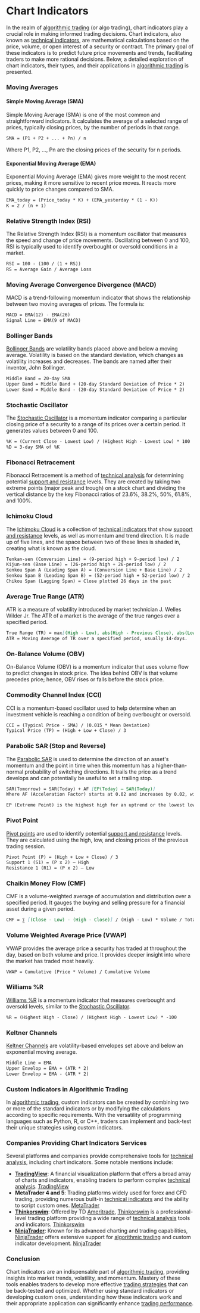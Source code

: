 # Chart Indicators

In the realm of [algorithmic trading](../a/algorithmic_trading.md) (or algo trading), chart indicators play a crucial role in making informed trading decisions. Chart indicators, also known as [technical indicators](../t/technical_indicators.md), are mathematical calculations based on the price, volume, or open interest of a security or contract. The primary goal of these indicators is to predict future price movements and trends, facilitating traders to make more rational decisions. Below, a detailed exploration of chart indicators, their types, and their applications in [algorithmic trading](../a/algorithmic_trading.md) is presented.

### Moving Averages

#### Simple Moving Average (SMA)
Simple Moving Average (SMA) is one of the most common and straightforward indicators. It calculates the average of a selected range of prices, typically closing prices, by the number of periods in that range. 
```markdown
SMA = (P1 + P2 + ... + Pn) / n
```
Where P1, P2, ..., Pn are the closing prices of the security for n periods.

#### Exponential Moving Average (EMA)
Exponential Moving Average (EMA) gives more weight to the most recent prices, making it more sensitive to recent price moves. It reacts more quickly to price changes compared to SMA.
```markdown
EMA_today = (Price_today * K) + (EMA_yesterday * (1 - K))
K = 2 / (n + 1)
```

### Relative Strength Index (RSI)

The Relative Strength Index (RSI) is a momentum oscillator that measures the speed and change of price movements. Oscillating between 0 and 100, RSI is typically used to identify overbought or oversold conditions in a market.
```markdown
RSI = 100 - (100 / (1 + RS))
RS = Average Gain / Average Loss
```

### Moving Average Convergence Divergence (MACD)

MACD is a trend-following momentum indicator that shows the relationship between two moving averages of prices. The formula is:
```markdown
MACD = EMA(12) - EMA(26)
Signal Line = EMA(9 of MACD)
```
### Bollinger Bands

[Bollinger Bands](../b/bollinger_bands.md) are volatility bands placed above and below a moving average. Volatility is based on the standard deviation, which changes as volatility increases and decreases. The bands are named after their inventor, John Bollinger.
```markdown
Middle Band = 20-day SMA
Upper Band = Middle Band + (20-day Standard Deviation of Price * 2)
Lower Band = Middle Band - (20-day Standard Deviation of Price * 2)
```

### Stochastic Oscillator

The [Stochastic Oscillator](../s/stochastic_oscillator.md) is a momentum indicator comparing a particular closing price of a security to a range of its prices over a certain period. It generates values between 0 and 100.
```markdown
%K = (Current Close - Lowest Low) / (Highest High - Lowest Low) * 100
%D = 3-day SMA of %K
```

### Fibonacci Retracement

Fibonacci Retracement is a method of [technical analysis](../t/technical_analysis.md) for determining potential [support and resistance](../s/support_and_resistance.md) levels. They are created by taking two extreme points (major peak and trough) on a stock chart and dividing the vertical distance by the key Fibonacci ratios of 23.6%, 38.2%, 50%, 61.8%, and 100%.

### Ichimoku Cloud

The [Ichimoku Cloud](../i/ichimoku_cloud.md) is a collection of [technical indicators](../t/technical_indicators.md) that show [support and resistance](../s/support_and_resistance.md) levels, as well as momentum and trend direction. It is made up of five lines, and the space between two of these lines is shaded in, creating what is known as the cloud.
```markdown
Tenkan-sen (Conversion Line) = (9-period high + 9-period low) / 2
Kijun-sen (Base Line) = (26-period high + 26-period low) / 2
Senkou Span A (Leading Span A) = (Conversion Line + Base Line) / 2
Senkou Span B (Leading Span B) = (52-period high + 52-period low) / 2
Chikou Span (Lagging Span) = Close plotted 26 days in the past
```

### Average True Range (ATR)

ATR is a measure of volatility introduced by market technician J. Welles Wilder Jr. The ATR of a market is the average of the true ranges over a specified period.
```markdown
True Range (TR) = max[(High - Low), abs(High - Previous Close), abs(Low - Previous Close)]
ATR = Moving Average of TR over a specified period, usually 14-days.
```

### On-Balance Volume (OBV)

On-Balance Volume (OBV) is a momentum indicator that uses volume flow to predict changes in stock price. The idea behind OBV is that volume precedes price; hence, OBV rises or falls before the stock price.

### Commodity Channel Index (CCI)

CCI is a momentum-based oscillator used to help determine when an investment vehicle is reaching a condition of being overbought or oversold.
```markdown
CCI = (Typical Price - SMA) / (0.015 * Mean Deviation)
Typical Price (TP) = (High + Low + Close) / 3
```

### Parabolic SAR (Stop and Reverse)

The [Parabolic SAR](../p/parabolic_sar.md) is used to determine the direction of an asset's momentum and the point in time when this momentum has a higher-than-normal probability of switching directions. It trails the price as a trend develops and can potentially be useful to set a trailing stop.
```markdown
SAR(Tomorrow) = SAR(Today) + AF [EP(Today) – SAR(Today)]
Where AF (Acceleration Factor) starts at 0.02 and increases by 0.02, with a maximum of 0.20.

EP (Extreme Point) is the highest high for an uptrend or the lowest low for a downtrend.
```

### Pivot Point

[Pivot points](../p/pivot_points.md) are used to identify potential [support and resistance](../s/support_and_resistance.md) levels. They are calculated using the high, low, and closing prices of the previous trading session.
```markdown
Pivot Point (P) = (High + Low + Close) / 3
Support 1 (S1) = (P x 2) – High
Resistance 1 (R1) = (P x 2) – Low
```

### Chaikin Money Flow (CMF)

CMF is a volume-weighted average of accumulation and distribution over a specified period. It gauges the buying and selling pressure for a financial asset during a given period.
```markdown
CMF = ∑ [(Close - Low) - (High - Close)] / (High - Low) * Volume / Total Volume over a specified period
```

### Volume Weighted Average Price (VWAP)

VWAP provides the average price a security has traded at throughout the day, based on both volume and price. It provides deeper insight into where the market has traded most heavily.
```markdown
VWAP = Cumulative (Price * Volume) / Cumulative Volume
```

### Williams %R

[Williams %R](../w/williams_%r.md) is a momentum indicator that measures overbought and oversold levels, similar to the [Stochastic Oscillator](../s/stochastic_oscillator.md).
```markdown
%R = (Highest High - Close) / (Highest High - Lowest Low) * -100
```

### Keltner Channels

[Keltner Channels](../k/keltner_channels.md) are volatility-based envelopes set above and below an exponential moving average.
```markdown
Middle Line = EMA
Upper Envelop = EMA + (ATR * 2)
Lower Envelop = EMA - (ATR * 2)
```

### Custom Indicators in Algorithmic Trading

In [algorithmic trading](../a/algorithmic_trading.md), custom indicators can be created by combining two or more of the standard indicators or by modifying the calculations according to specific requirements. With the versatility of programming languages such as Python, R, or C++, traders can implement and back-test their unique strategies using custom indicators.

### Companies Providing Chart Indicators Services

Several platforms and companies provide comprehensive tools for [technical analysis](../t/technical_analysis.md), including chart indicators. Some notable mentions include:

- **[TradingView](../t/tradingview.md)**: A financial visualization platform that offers a broad array of charts and indicators, enabling traders to perform complex [technical analysis](../t/technical_analysis.md). [TradingView](https://www.tradingview.com)
- **MetaTrader 4 and 5**: Trading platforms widely used for forex and CFD trading, providing numerous built-in [technical indicators](../t/technical_indicators.md) and the ability to script custom ones. [MetaTrader](https://www.metatrader4.com/)
- **[Thinkorswim](../t/thinkorswim.md)**: Offered by TD [Ameritrade](../a/ameritrade.md), [Thinkorswim](../t/thinkorswim.md) is a professional-level trading platform providing a wide range of [technical analysis](../t/technical_analysis.md) tools and indicators. [Thinkorswim](https://www.thinkorswim.com/)
- **[NinjaTrader](../n/ninjatrader.md)**: Known for its advanced charting and trading capabilities, [NinjaTrader](../n/ninjatrader.md) offers extensive support for [algorithmic trading](../a/algorithmic_trading.md) and custom indicator development. [NinjaTrader](https://ninjatrader.com/)

### Conclusion

Chart indicators are an indispensable part of [algorithmic trading](../a/algorithmic_trading.md), providing insights into market trends, volatility, and momentum. Mastery of these tools enables traders to develop more effective [trading strategies](../t/trading_strategies.md) that can be back-tested and optimized. Whether using standard indicators or developing custom ones, understanding how these indicators work and their appropriate application can significantly enhance [trading performance](../t/trading_performance.md).